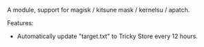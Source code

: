 A module, support for magisk / kitsune mask / kernelsu / apatch.

Features:
- Automatically update "target.txt" to Tricky Store every 12 hours.
